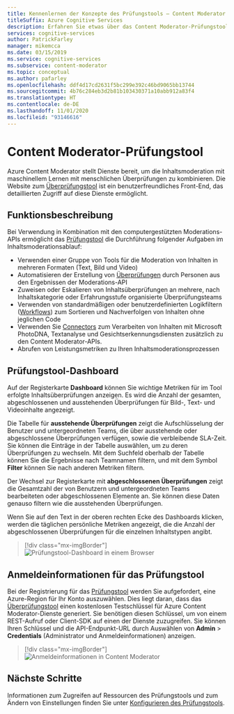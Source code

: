 ```yaml
---
title: Kennenlernen der Konzepte des Prüfungstools – Content Moderator
titleSuffix: Azure Cognitive Services
description: Erfahren Sie etwas über das Content Moderator-Prüfungstool, eine Website, über die die Moderation von Überprüfungen mit künstlicher Intelligenz (KI) und durch Personen koordiniert wird.
services: cognitive-services
author: PatrickFarley
manager: mikemcca
ms.date: 03/15/2019
ms.service: cognitive-services
ms.subservice: content-moderator
ms.topic: conceptual
ms.author: pafarley
ms.openlocfilehash: ddf4d17cd2631f5bc299e392c46bd9065bb13744
ms.sourcegitcommit: 4b76c284eb3d2b81b103430371a10abb912a83f4
ms.translationtype: HT
ms.contentlocale: de-DE
ms.lasthandoff: 11/01/2020
ms.locfileid: "93146616"
---
```

# <a name="content-moderator-review-tool"></a>Content Moderator-Prüfungstool

Azure Content Moderator stellt Dienste bereit, um die Inhaltsmoderation mit maschinellem Lernen mit menschlichen Überprüfungen zu kombinieren. Die Website zum [Überprüfungstool](https://contentmoderator.cognitive.microsoft.com) ist ein benutzerfreundliches Front-End, das detaillierten Zugriff auf diese Dienste ermöglicht.

## <a name="what-it-does"></a>Funktionsbeschreibung

Bei Verwendung in Kombination mit den computergestützten Moderations-APIs ermöglicht das [Prüfungstool](https://contentmoderator.cognitive.microsoft.com) die Durchführung folgender Aufgaben im Inhaltsmoderationsablauf:

- Verwenden einer Gruppe von Tools für die Moderation von Inhalten in mehreren Formaten (Text, Bild und Video)
- Automatisieren der Erstellung von [Überprüfungen](../review-api.md#reviews) durch Personen aus den Ergebnissen der Moderations-API
- Zuweisen oder Eskalieren von Inhaltsüberprüfungen an mehrere, nach Inhaltskategorie oder Erfahrungsstufe organisierte Überprüfungsteams
- Verwenden von standardmäßigen oder benutzerdefinierten Logikfiltern ([Workflows](../review-api.md#workflows)) zum Sortieren und Nachverfolgen von Inhalten ohne jeglichen Code
- Verwenden Sie [Connectors](./configure.md#connectors) zum Verarbeiten von Inhalten mit Microsoft PhotoDNA, Textanalyse und Gesichtserkennungsdiensten zusätzlich zu den Content Moderator-APIs.
- Abrufen von Leistungsmetriken zu Ihren Inhaltsmoderationsprozessen

## <a name="review-tool-dashboard"></a>Prüfungstool-Dashboard

Auf der Registerkarte **Dashboard** können Sie wichtige Metriken für im Tool erfolgte Inhaltsüberprüfungen anzeigen. Es wird die Anzahl der gesamten, abgeschlossenen und ausstehenden Überprüfungen für Bild-, Text- und Videoinhalte angezeigt. 

Die Tabelle für **ausstehende Überprüfungen** zeigt die Aufschlüsselung der Benutzer und untergeordneten Teams, die über ausstehende oder abgeschlossene Überprüfungen verfügen, sowie die verbleibende SLA-Zeit. Sie können die Einträge in der Tabelle auswählen, um zu deren Überprüfungen zu wechseln. Mit dem Suchfeld oberhalb der Tabelle können Sie die Ergebnisse nach Teamnamen filtern, und mit dem Symbol **Filter** können Sie nach anderen Metriken filtern.

Der Wechsel zur Registerkarte mit **abgeschlossenen Überprüfungen** zeigt die Gesamtzahl der von Benutzern und untergeordneten Teams bearbeiteten oder abgeschlossenen Elemente an. Sie können diese Daten genauso filtern wie die ausstehenden Überprüfungen.

Wenn Sie auf den Text in der oberen rechten Ecke des Dashboards klicken, werden die täglichen persönliche Metriken angezeigt, die die Anzahl der abgeschlossenen Überprüfungen für die einzelnen Inhaltstypen angibt.

> [!div class="mx-imgBorder"]
> ![Prüfungstool-Dashboard in einem Browser](images/0-dashboard.png)

## <a name="review-tool-credentials"></a>Anmeldeinformationen für das Prüfungstool

Bei der Registrierung für das [Prüfungstool](https://contentmoderator.cognitive.microsoft.com) werden Sie aufgefordert, eine Azure-Region für Ihr Konto auszuwählen. Dies liegt daran, dass das [Überprüfungstool](https://contentmoderator.cognitive.microsoft.com) einen kostenlosen Testschlüssel für Azure Content Moderator-Dienste generiert. Sie benötigen diesen Schlüssel, um von einem REST-Aufruf oder Client-SDK auf einen der Dienste zuzugreifen. Sie können Ihren Schlüssel und die API-Endpunkt-URL durch Auswählen von **Admin** > **Credentials** (Administrator und Anmeldeinformationen) anzeigen.

> [!div class="mx-imgBorder"]
> ![Anmeldeinformationen in Content Moderator](images/settings-6-credentials.png)

## <a name="next-steps"></a>Nächste Schritte

Informationen zum Zugreifen auf Ressourcen des Prüfungstools und zum Ändern von Einstellungen finden Sie unter [Konfigurieren des Prüfungstools](./configure.md).